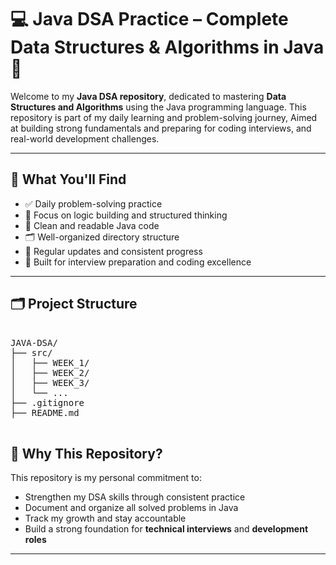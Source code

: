 
# 💻 Java DSA Practice – Complete Data Structures & Algorithms in Java 🚀

Welcome to my **Java DSA repository**, dedicated to mastering **Data Structures and Algorithms** using the Java programming language. 
This repository is part of my daily learning and problem-solving journey, 
Aimed at building strong fundamentals and preparing for coding interviews, and real-world development challenges.

---

## 📌 What You'll Find

- ✅ Daily problem-solving practice
- 🧠 Focus on logic building and structured thinking
- 🧾 Clean and readable Java code
- 🗂️ Well-organized directory structure
- 📘 Regular updates and consistent progress
- 🎯 Built for interview preparation and coding excellence

-----------------------------------------------------------------------------------------------------

## 🗂️ Project Structure

<pre>
  
JAVA-DSA/
├── src/
│   ├── WEEK_1/
│   ├── WEEK_2/
│   ├── WEEK_3/
│   └── ...
├── .gitignore
├── README.md
  
</pre>


## 🙌 Why This Repository?

This repository is my personal commitment to:

- Strengthen my DSA skills through consistent practice
- Document and organize all solved problems in Java
- Track my growth and stay accountable
- Build a strong foundation for **technical interviews** and **development roles**


---------------------------------------------------------------------------------------------------


